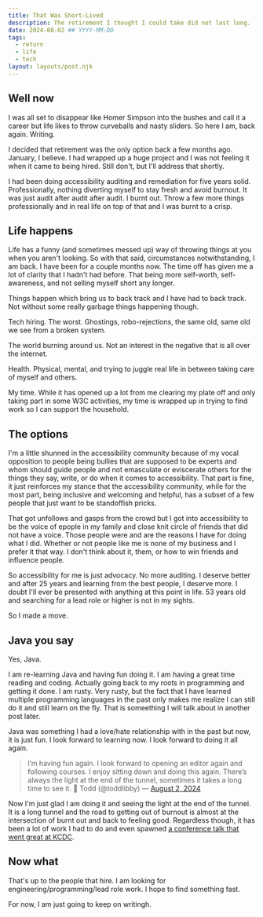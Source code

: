 ```yaml
---
title: That Was Short-Lived
description: The retirement I thought I could take did not last long.
date: 2024-08-02 ## YYYY-MM-DD
tags:
  - return
  - life
  - tech
layout: layouts/post.njk
---
```


## Well now

I was all set to disappear like Homer Simpson into the bushes and call it a career but life likes to throw curveballs and nasty sliders. So here I am, back again. Writing.

I decided that retirement was the only option back a few months ago. January, I believe. I had wrapped up a huge project and I was not feeling it when it came to being hired. Still don't, but I'll address that shortly.

I had been doing accessibility auditing and remediation for five years solid. Professionally, nothing diverting myself to stay fresh and avoid burnout. It was just audit after audit after audit. I burnt out. Throw a few more things professionally and in real life on top of that and I was burnt to a crisp.

## Life happens

Life has a funny (and sometimes messed up) way of throwing things at you when you aren't looking. So with that said, circumstances notwithstanding, I am back. I have been for a couple months now. The time off has given me a lot of clarity that I hadn't had before. That being more self-worth, self-awareness, and not selling myself short any longer.

Things happen which bring us to back track and I have had to back track. Not without some really garbage things happening though.

Tech hiring. The worst. Ghostings, robo-rejections, the same old, same old we see from a broken system.

The world burning around us. Not an interest in the negative that is all over the internet.

Health. Physical, mental, and trying to juggle real life in between taking care of myself and others.

My time. While it has opened up a lot from me clearing my plate off and only taking part in some W3C activities, my time is wrapped up in trying to find work so I can support the household.

## The options

I'm a little shunned in the accessibility community because of my vocal opposition to people being bullies that are supposed to be experts and whom should guide people and not emasculate or eviscerate others for the things they say, write, or do when it comes to accessibility. That part is fine, it just reinforces my stance that the accessibility community, while for the most part, being inclusive and welcoming and helpful, has a subset of a few people that just want to be standoffish pricks.

That got unfollows and gasps from the crowd but I got into accessibility to be the voice of epople in my family and close knit circle of friends that did not have a voice. Those people were and are the reasons I have for doing what I did. Whether or not people like me is none of my business and I prefer it that way. I don't think about it, them, or how to win friends and influence people.

So accessibility for me is just advocacy. No more auditing. I deserve better and after 25 years and learning from the best people, I deserve more. I doubt I'll ever be presented with anything at this point in life. 53 years old and searching for a lead role or higher is not in my sights.

So I made a move.

## Java you say

Yes, Java.

I am re-learning Java and having fun doing it. I am having a great time reading and coding. Actually going back to my roots in programming and getting it done. I am rusty. Very rusty, but the fact that I have learned multiple programming languages in the past only makes me realize I can still do it and still learn on the fly. That is someething I will talk about in another post later.

Java was something I had a love/hate relationship with in the past but now, it is just fun. I look forward to learning now. I look forward to doing it all again.

> I’m having fun again. I look forward to opening an editor again and following courses. I enjoy sitting down and doing this again. There’s always the light at the end of the tunnel, sometimes it takes a long time to see it. 🦞 Todd (@toddlibby) &mdash; [August 2, 2024](https://twitter.com/toddlibby/status/1819417252783182036)

Now I'm just glad I am doing it and seeing the light at the end of the tunnel. It is a long tunnel and the road to getting out of burnout is almost at the intersection of burnt out and back to feeling good. Regardless though, it has been a lot of work I had to do and even spawned [a conference talk that went great at KCDC](https://noti.st/colabottles/DsfnOY/from-code-to-calm-combating-burnout-in-tech).

## Now what

That's up to the people that hire. I am looking for engineering/programming/lead role work. I hope to find something fast.

For now, I am just going to keep on writingh.
